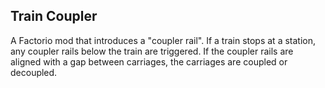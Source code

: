 ## Train Coupler

A Factorio mod that introduces a "coupler rail". If a train stops at a station, any coupler rails below the train are triggered. If the coupler rails are aligned with a gap between carriages, the carriages are coupled or decoupled.